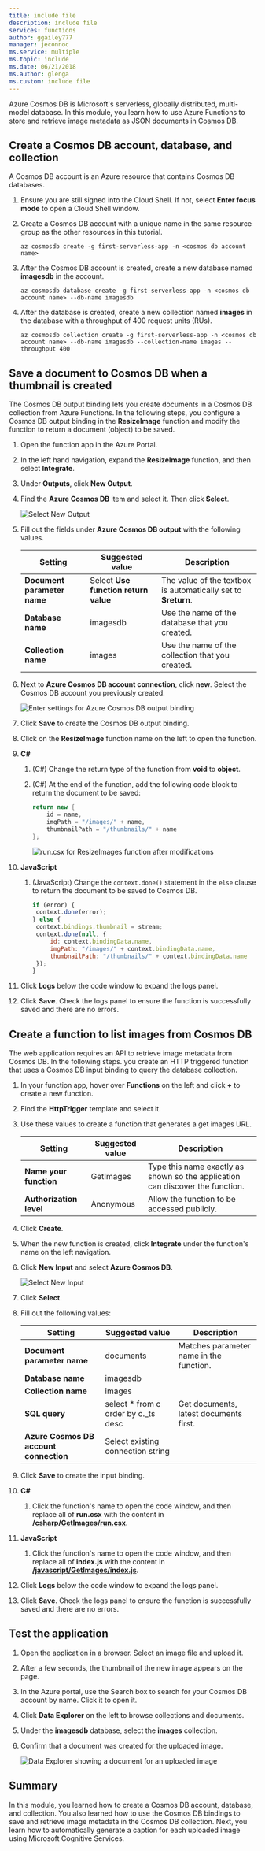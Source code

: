 ```yaml
---
title: include file
description: include file
services: functions
author: ggailey777
manager: jeconnoc
ms.service: multiple
ms.topic: include
ms.date: 06/21/2018
ms.author: glenga
ms.custom: include file
---
```


Azure Cosmos DB is Microsoft's serverless, globally distributed, multi-model database. In this module, you learn how to use Azure Functions to store and retrieve image metadata as JSON documents in Cosmos DB.

## Create a Cosmos DB account, database, and collection

A Cosmos DB account is an Azure resource that contains Cosmos DB databases.

1. Ensure you are still signed into the Cloud Shell.  If not, select **Enter focus mode** to open a Cloud Shell window. 

1. Create a Cosmos DB account with a unique name in the same resource group as the other resources in this tutorial.

    ```azurecli
    az cosmosdb create -g first-serverless-app -n <cosmos db account name>
    ```

1. After the Cosmos DB account is created, create a new database named **imagesdb** in the account.

    ```azurecli
    az cosmosdb database create -g first-serverless-app -n <cosmos db account name> --db-name imagesdb
    ```

1. After the database is created, create a new collection named **images** in the database with a throughput of 400 request units (RUs).

    ```azurecli
    az cosmosdb collection create -g first-serverless-app -n <cosmos db account name> --db-name imagesdb --collection-name images --throughput 400
    ```


## Save a document to Cosmos DB when a thumbnail is created

The Cosmos DB output binding lets you create documents in a Cosmos DB collection from Azure Functions. In the following steps, you configure a Cosmos DB output binding in the **ResizeImage** function and modify the function to return a document (object) to be saved.

1. Open the function app in the Azure Portal.

2. In the left hand navigation, expand the **ResizeImage** function, and then select **Integrate**.

3. Under **Outputs**, click **New Output**.

4. Find the **Azure Cosmos DB** item and select it. Then click **Select**.

    ![Select New Output](media/functions-first-serverless-web-app/4-new-output.jpg)

5. Fill out the fields under **Azure Cosmos DB output** with the following values.


   |           Setting           |           Suggested value            |                          Description                          |
   |-----------------------------|--------------------------------------|---------------------------------------------------------------|
   | **Document parameter name** | Select **Use function return value** | The value of the textbox is automatically set to **$return**. |
   |      **Database name**      |               imagesdb               |        Use the name of the database that you created.         |
   |     **Collection name**     |                images                |       Use the name of the collection that you created.        |


6. Next to **Azure Cosmos DB account connection**, click **new**. Select the Cosmos DB account you previously created.

    ![Enter settings for Azure Cosmos DB output binding](media/functions-first-serverless-web-app/4-cosmos-db-output.png)

7. Click **Save** to create the Cosmos DB output binding.

8. Click on the **ResizeImage** function name on the left to open the function.

9. **C#**

    1. (C#) Change the return type of the function from **void** to **object**.

    1. (C#) At the end of the function, add the following code block to return the document to be saved:

        ```csharp
        return new {
            id = name,
            imgPath = "/images/" + name,
            thumbnailPath = "/thumbnails/" + name
        };
        ```

        ![run.csx for ResizeImages function after modifications](media/functions-first-serverless-web-app/4-update-function.png)

10. **JavaScript**

    1. (JavaScript) Change the `context.done()` statement in the `else` clause to return the document to be saved to Cosmos DB.

       ```javascript
       if (error) {
        context.done(error);
       } else {
        context.bindings.thumbnail = stream;
        context.done(null, {
            id: context.bindingData.name,
            imgPath: "/images/" + context.bindingData.name,
            thumbnailPath: "/thumbnails/" + context.bindingData.name
        });
       }
       ```

11. Click **Logs** below the code window to expand the logs panel.

12. Click **Save**. Check the logs panel to ensure the function is successfully saved and there are no errors.


## Create a function to list images from Cosmos DB

The web application requires an API to retrieve image metadata from Cosmos DB. In the following steps. you create an HTTP triggered function that uses a Cosmos DB input binding to query the database collection.

1. In your function app, hover over **Functions** on the left and click **+** to create a new function.

1. Find the **HttpTrigger** template and select it.

1. Use these values to create a function that generates a get images URL.

    | Setting      |  Suggested value   | Description                                        |
    | --- | --- | ---|
    | **Name your function** | GetImages | Type this name exactly as shown so the application can discover the function. |
    | **Authorization level** | Anonymous | Allow the function to be accessed publicly. |

1. Click **Create**.

1. When the new function is created, click **Integrate** under the function's name on the left navigation.

1. Click **New Input** and select **Azure Cosmos DB**. 

    ![Select New Input](media/functions-first-serverless-web-app/4-new-input.jpg)

1. Click **Select**.

1. Fill out the following values:

    | Setting      |  Suggested value   | Description                                        |
    | --- | --- | ---|
    | **Document parameter name** | documents | Matches parameter name in the function. |
    | **Database name** | imagesdb |  |
    | **Collection name** | images |  |
    | **SQL query** | select * from c order by c._ts desc | Get documents, latest documents first. |
    | **Azure Cosmos DB account connection** | Select existing connection string |  |

1. Click **Save** to create the input binding.

1. **C#**

    1. Click the function's name to open the code window, and then replace all of **run.csx** with the content in [**/csharp/GetImages/run.csx**](https://raw.githubusercontent.com/Azure-Samples/functions-first-serverless-web-application/master/csharp/GetImages/run.csx).

1. **JavaScript**

    1. Click the function's name to open the code window, and then replace all of **index.js** with the content in [**/javascript/GetImages/index.js**](https://raw.githubusercontent.com/Azure-Samples/functions-first-serverless-web-application/master/javascript/GetImages/index.js).

1. Click **Logs** below the code window to expand the logs panel.

1. Click **Save**. Check the logs panel to ensure the function is successfully saved and there are no errors.


## Test the application

1. Open the application in a browser. Select an image file and upload it.

1. After a few seconds, the thumbnail of the new image appears on the page.

1. In the Azure portal, use the Search box to search for your Cosmos DB account by name. Click it to open it.

1. Click **Data Explorer** on the left to browse collections and documents.

1. Under the **imagesdb** database, select the **images** collection.

1. Confirm that a document was created for the uploaded image.

    ![Data Explorer showing a document for an uploaded image](media/functions-first-serverless-web-app/4-data-explorer.png)



## Summary

In this module, you learned how to create a Cosmos DB account, database, and collection. You also learned how to use the Cosmos DB bindings to save and retrieve image metadata in the Cosmos DB collection. Next, you learn how to automatically generate a caption for each uploaded image using Microsoft Cognitive Services.
